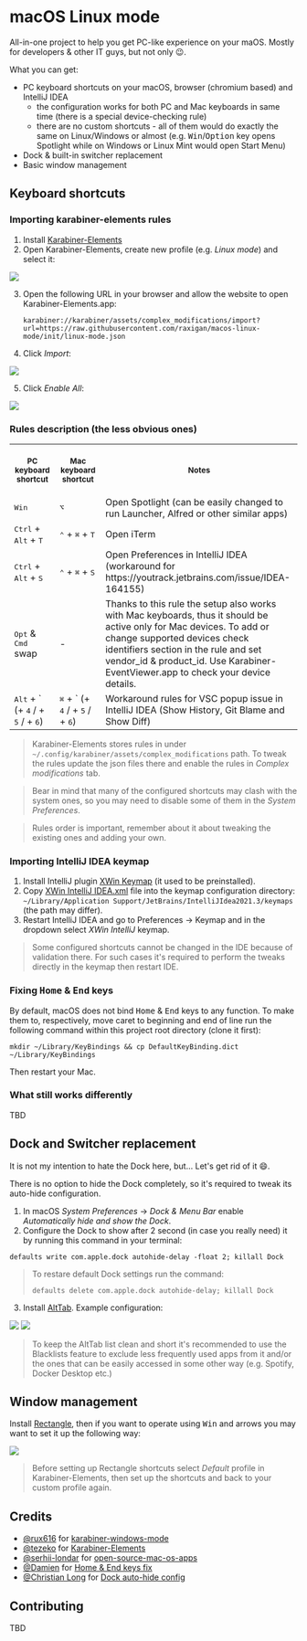# macOS Linux mode

All-in-one project to help you get PC-like experience on your maOS. Mostly for developers & other IT guys, but not only
😉.

What you can get:
- PC keyboard shortcuts on your macOS, browser (chromium based) and IntelliJ IDEA
    - the configuration works for both PC and Mac keyboards in same time (there is a special device-checking rule)
    - there are no custom shortcuts - all of them would do exactly the same on Linux/Windows or almost (e.g. <kbd>
      Win</kbd>/<kbd>Option</kbd> key opens Spotlight while on Windows or Linux Mint would open Start Menu)
- Dock & built-in switcher replacement
- Basic window management

## Keyboard shortcuts

### Importing karabiner-elements rules

1. Install [Karabiner-Elements](https://karabiner-elements.pqrs.org/)
2. Open Karabiner-Elements, create new profile (e.g. _Linux mode_) and select it:
<img src="./resources/karabiner-new-profile.png"/>

3. Open the following URL in your browser and allow the website to open Karabiner-Elements.app:

     ```
     karabiner://karabiner/assets/complex_modifications/import?url=https://raw.githubusercontent.com/raxigan/macos-linux-mode/init/linux-mode.json
     ```

4. Click _Import_:
<img src="./resources/karabiner-import.png"/>

5. Click _Enable All_:
<img src="./resources/karabiner-enable-all.png"/>

### Rules description (the less obvious ones)


<table>
<tr>
<th align="center">
<img width="1100" height="1">
<p>
<small>
PC keyboard shortcut
</small>
</p>
</th>
<th align="center">
<img width="1100" height="1">
<p>
<small>
Mac keyboard shortcut
</small>
</p>
</th>
<th align="center">
<img height="1">
<p>
<small>
Notes
</small>
</p>
</th>
</tr>


<tr>
<td>
<kbd>Win</kbd>
</td>
<td>
<kbd>⌥</kbd>
</td>
<td>
Open Spotlight (can be easily changed to run Launcher, Alfred or other similar apps)
</td>
</tr>


<tr>
<td>
<kbd>Ctrl</kbd> + <kbd>Alt</kbd> + <kbd>T</kbd>
</td>
<td>
<kbd>⌃</kbd> + <kbd>⌘</kbd> + <kbd>T</kbd>
</td>
<td>
Open iTerm
</td>
</tr>


<tr>
<td>
<kbd>Ctrl</kbd> + <kbd>Alt</kbd> + <kbd>S</kbd>
</td>
<td>
<kbd>⌃</kbd> + <kbd>⌘</kbd> + <kbd>S</kbd>
</td>
<td>
Open Preferences in IntelliJ IDEA (workaround for https://youtrack.jetbrains.com/issue/IDEA-164155)
</td>
</tr>


<tr>
<td>
<kbd>Opt</kbd> & <kbd>Cmd</kbd> swap
</td>
<td>
-
</td>
<td>
Thanks to this rule the setup also works with Mac keyboards, thus it should be active only for Mac devices. To add or change supported devices check identifiers section in the rule and set vendor_id & product_id. Use Karabiner-EventViewer.app to check your device details.
</td>
</tr>


<tr>
<td>
<kbd>Alt</kbd> + ` (+ <kbd>4</kbd> / + <kbd>5</kbd> / +  <kbd>6</kbd>)
</td>
<td>
<kbd>⌘</kbd> + ` (+ <kbd>4</kbd> / + <kbd>5</kbd> / + <kbd>6</kbd>)
</td>
<td>
Workaround rules for VSC popup issue in IntelliJ IDEA (Show History, Git Blame and Show Diff)
</td>
</tr>
</table>

>Karabiner-Elements stores rules in under `~/.config/karabiner/assets/complex_modifications` path. To tweak
> the rules update the json files there and enable the rules in _Complex modifications_ tab.

>Bear in mind that many of the configured shortcuts may clash with the system ones, so you may need to disable some of them in the _System Preferences_.

>Rules order is important, remember about it about tweaking the existing ones and adding your own. 
### Importing IntelliJ IDEA keymap

1. Install IntelliJ plugin [XWin Keymap](https://plugins.jetbrains.com/plugin/13094-xwin-keymap) (it used to be preinstalled).
2. Copy [XWin IntelliJ IDEA.xml](https://github.com/raxigan/macos-linux-mode/blob/init/XWin%20IntelliJ%20IDEA.xml) file into the keymap configuration directory: `~/Library/Application Support/JetBrains/IntelliJIdea2021.3/keymaps` (the path may differ).
3. Restart IntelliJ IDEA and go to Preferences → Keymap and in the dropdown select *XWin IntelliJ* keymap.

> Some configured shortcuts cannot be changed in the IDE because of validation there. For such cases
> it's required to perform the tweaks directly in the keymap then restart IDE.

### Fixing <kbd>Home</kbd> & <kbd>End</kbd> keys

By default, macOS does not bind <kbd>Home</kbd> & <kbd>End</kbd> keys to any function. 
To make them to, respectively, move caret to beginning and end of line run the following command within
this project root directory (clone it first): 
```
mkdir ~/Library/KeyBindings && cp DefaultKeyBinding.dict ~/Library/KeyBindings
```

Then restart your Mac.

### What still works differently

TBD

## Dock and Switcher replacement

It is not my intention to hate the Dock here, but... Let's get rid of it 😄.

There is no option to hide the Dock completely, so it's required to tweak its auto-hide configuration.

1. In macOS _System Preferences_ → _Dock & Menu Bar_ enable _Automatically hide and show the Dock_.
2. Configure the Dock to show after 2 second (in case you really need) it by running this command in your terminal:
```
defaults write com.apple.dock autohide-delay -float 2; killall Dock
```

> To restare default Dock settings run the command:
> ```
> defaults delete com.apple.dock autohide-delay; killall Dock
>```

3. Install [AltTab](https://alt-tab-macos.netlify.app/). Example configuration:

<img src="./resources/alttab_controls.png"/>
<img src="./resources/alttab_appearance.png"/>

> To keep the AltTab list clean and short it's recommended to use
> the Blacklists feature to exclude less frequently used apps from it and/or
> the ones that can be easily accessed in some other way (e.g. Spotify, Docker Desktop etc.)

## Window management

Install [Rectangle](https://rectangleapp.com/), then if you want to operate using <kbd>Win</kbd> and arrows you may want to set it up the following way: 

<img src="./resources/rectangle_settings.png"/>

> Before setting up Rectangle shortcuts select _Default_ profile in Karabiner-Elements, then set up the shortcuts
> and back to your custom profile again.

## Credits
- [@rux616](https://github.com/rux616) for [karabiner-windows-mode](https://github.com/rux616/karabiner-windows-mode)
- [@tezeko](https://github.com/tekezo) for [Karabiner-Elements](https://github.com/pqrs-org/Karabiner-Elements)
- [@serhii-londar](https://github.com/serhii-londar) for [open-source-mac-os-apps](https://github.com/serhii-londar/open-source-mac-os-apps)
- [@Damien](https://www.maketecheasier.com/author/damienoh/) for [Home & End keys fix](https://www.maketecheasier.com/fix-home-end-button-for-external-keyboard-mac/)
- [@Christian Long](https://apple.stackexchange.com/users/41838/christian-long) for [Dock auto-hide config](https://apple.stackexchange.com/a/82084)

## Contributing
TBD